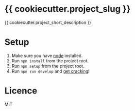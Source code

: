 # {{ cookiecutter.project_slug }}

{{ cookiecutter.project_short_description }}

# Setup

1. Make sure you have [node](https://nodejs.org/en/download/) installed.
2. Run `npm install` from the project root.
3. Run `npm setup` from the project root.
4. Run `npm run develop` and [get cracking](http://localhost:8080)!

# Licence

MIT
